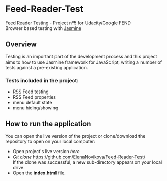 # Feed-Reader-Test
Feed Reader Testing - Project nº5 for Udacity/Google FEND  <br>
Browser based testing with [Jasmine](http://jasmine.github.io/) <br>
 
## Overview
Testing is an important part of the development process and this project aims to how to use Jasmine framework for JavaScript, writing a number of tests against a pre-existing application. <br>
### Tests included in the project:
- RSS Feed testing
- RSS Feed properties
- menu default state
- menu hiding/showing
## How to run the application
You can open the live version of the project or clone/download the repository to open on your local computer: <br>
- Open project's live version *here*
- *Git clone* https://github.com/ElenaNovikova/Feed-Reader-Test/ <br>
If the clone was successful, a new sub-directory appears on your local drive.
- Open the **index.html** file.

